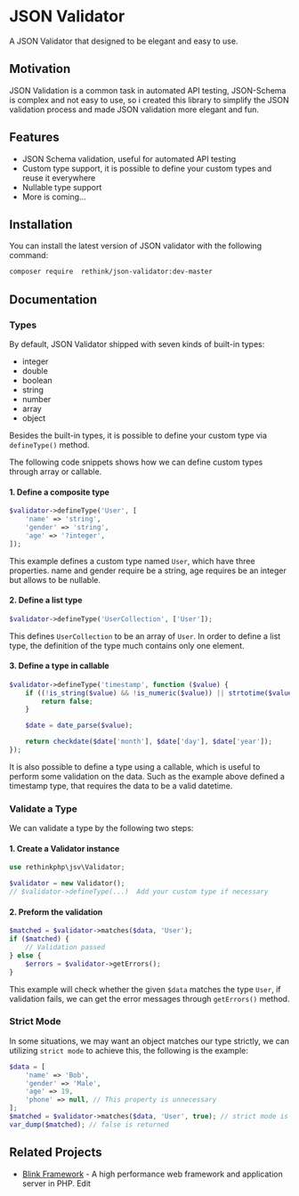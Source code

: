 # JSON Validator

A JSON Validator that designed to be elegant and easy to use. 

## Motivation

JSON Validation is a common task in automated API testing, JSON-Schema is complex and not easy to use, so i
created this library to simplify the JSON validation process and made JSON validation more elegant and fun.

## Features

* JSON Schema validation, useful for automated API testing
* Custom type support, it is possible to define your custom types and reuse it everywhere
* Nullable type support
* More is coming...


## Installation

You can install the latest version of JSON validator with the following command:

```bash
composer require  rethink/json-validator:dev-master 
```

## Documentation

### Types

By default, JSON Validator shipped with seven kinds of built-in types:

- integer
- double
- boolean
- string
- number
- array
- object

Besides the built-in types, it is possible to define your custom type via `defineType()` method.

The following code snippets shows how we can define custom types through array or callable.

#### 1. Define a composite type 

```php
$validator->defineType('User', [
    'name' => 'string',
    'gender' => 'string',
    'age' => '?integer',
]);
```

This example defines a custom type named `User`, which have three properties. name and gender require be a
string, age requires be an integer but allows to be nullable.

#### 2. Define a list type

```php
$validator->defineType('UserCollection', ['User']);
```

This defines `UserCollection` to be an array of `User`. In order to define a list type, the definition of the type much 
contains only one element.


#### 3. Define a type in callable

```php
$validator->defineType('timestamp', function ($value) {
    if ((!is_string($value) && !is_numeric($value)) || strtotime($value) === false) {
        return false;
    }

    $date = date_parse($value);

    return checkdate($date['month'], $date['day'], $date['year']);
});
```

It is also possible to define a type using a callable, which is useful to perform some validation on the data. Such as 
the example above defined a timestamp type, that requires the data to be a valid datetime.

### Validate a Type

We can validate a type by the following two steps:

#### 1. Create a Validator instance

```php
use rethinkphp\jsv\Validator;

$validator = new Validator();
// $validator->defineType(...)  Add your custom type if necessary
```

#### 2. Preform the validation

```php
$matched = $validator->matches($data, 'User');
if ($matched) {
    // Validation passed
} else {
    $errors = $validator->getErrors();
}
```

This example will check whether the given `$data` matches the type `User`, if validation fails, we can get the error 
messages  through `getErrors()` method.


### Strict Mode

In some situations, we may want an object matches our type strictly, we can utilizing `strict mode` to achieve this,
the following is the example:

```php
$data = [
    'name' => 'Bob',
    'gender' => 'Male',
    'age' => 19,
    'phone' => null, // This property is unnecessary
];
$matched = $validator->matches($data, 'User', true); // strict mode is turned on
var_dump($matched); // false is returned
```


## Related Projects

* [Blink Framework](https://github.com/bixuehujin/blink) - A high performance web framework and application server in PHP. Edit



